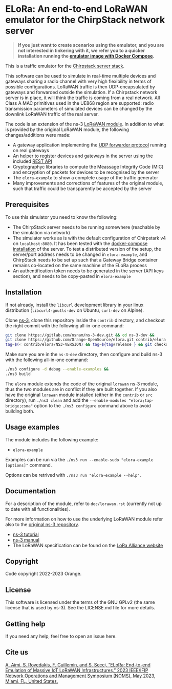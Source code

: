 # ELoRa: An end-to-end LoRaWAN emulator for the ChirpStack network server

>**If you just want to create scenarios using the emulator, and you are not interested in tinkering with it, we refer you to a quicker installation running the [emulator image with Docker Compose](https://github.com/non-det-alle/elora-docker).**

This is a traffic emulator for the [Chirpstack server stack](https://www.chirpstack.io/ "ChirpStack, open-source LoRaWAN® Network Server").

This software can be used to simulate in real-time multiple devices and gateways sharing a radio channel with very high flexibility in terms of possible configurations. LoRaWAN traffic is then UDP-encapsulated by gateways and forwarded outside the simulation. If a Chirpstack network server is in place, it will think the traffic is coming from a real network. All Class A MAC primitives used in the UE868 region are supported: radio transmission parameters of simulated devices can be changed by the downlink LoRaWAN traffic of the real server.

The code is an extension of the ns-3 [LoRaWAN module](https://github.com/signetlabdei/lorawan "LoRaWAN ns-3 module"). In addition to what is provided by the original LoRaWAN module, the following changes/additions were made:

* A gateway application implementing the [UDP forwarder protocol](https://github.com/Lora-net/packet_forwarder/blob/master/PROTOCOL.TXT "Semtech packet forwarder implementation") running on real gateways
* An helper to register devices and gateways in the server using the included [REST API](https://github.com/chirpstack/chirpstack-rest-api "ChirpStack gRPC to REST API proxy")
* Cryptographyc libraries to compute the Meassage Integrity Code (MIC) and encryption of packets for devices to be recognised by the server
* The `elora-example` to show a complete usage of the traffic generator
* Many improvements and corrections of features of the original module, such that traffic could be transparently be accepted by the server

## Prerequisites

To use this simulator you need to know the following:

* The ChirpStack server needs to be running somewhere (reachable by the simulation via network)
* The simulator works as is with the default configuration of Chirpstark v4 on `localhost:8080`. It has been tested with the [docker-compose installation](https://www.chirpstack.io/docs/getting-started/docker.html "Chirpstack docs: Quickstart Docker Compose") of the server. To test a distributed version of the setup, the server/port address needs to be changed in `elora-example`, and ChirpStack needs to be set up such that a Gateway Bridge container remains co-located on the same machine of the ELoRa process
* An authentification token needs to be generated in the server (API keys section), and needs to be copy-pasted in `elora-example`

## Installation

If not already, install the `libcurl` development library in your linux distribution (`libcurl4-gnutls-dev` on Ubuntu, `curl-dev` on Alpine).

Clone [ns-3](https://www.nsnam.org "ns-3 Website"), clone this repository inside the `contrib` directory, and checkout the right commit with the following all-in-one command:

```bash
git clone https://gitlab.com/nsnam/ns-3-dev.git && cd ns-3-dev &&
git clone https://github.com/Orange-OpenSource/elora.git contrib/elora &&
tag=$(< contrib/elora/NS3-VERSION) && tag=${tag#release } && git checkout $tag -b $tag
```

Make sure you are in the `ns-3-dev` directory, then configure and build ns-3 with the following all-in-one command:

```bash
./ns3 configure -d debug --enable-examples &&
./ns3 build
```

The `elora` module extends the code of the original `lorawan` ns-3 module, thus the two modules are in conflict if they are built together. If you also have the original `lorawan` module installed (either in the `contrib` or `src` directory), run `./ns3 clean` and add the  `--enable-modules "elora;tap-bridge;csma"` option to the `./ns3 configure` command above to avoid building both.

## Usage examples

The module includes the following example:

* `elora-example`

Examples can be run via the `./ns3 run --enable-sudo "elora-example [options]"` command.

Options can be retrived with `./ns3 run "elora-example --help"`.

## Documentation

For a description of the module, refer to `doc/lorawan.rst` (currently not up to date with all functionalities).

For more information on how to use the underlying LoRaWAN module refer also to the [original ns-3 repository](https://github.com/signetlabdei/lorawan "LoRaWAN ns-3 module").

* [ns-3 tutorial](https://www.nsnam.org/docs/tutorial/html "ns-3 Tutorial")
* [ns-3 manual](https://www.nsnam.org/docs/manual/html "ns-3 Manual")
* The LoRaWAN specification can be found on the [LoRa Alliance
  website](http://www.lora-alliance.org)

## Copyright

Code copyright 2022-2023 Orange.

## License

This software is licensed under the terms of the GNU GPLv2 (the same license
that is used by ns-3). See the LICENSE.md file for more details.

## Getting help

If you need any help, feel free to open an issue here.

## Cite us

[A. Aimi, S. Rovedakis, F. Guillemin, and S. Secci, “ELoRa: End-to-end Emulation of Massive IoT LoRaWAN Infrastructures,” 2023 IEEE/IFIP Network Operations and Management Symposium (NOMS), May 2023, Miami, FL, United States.](https://doi.org/10.1109/NOMS56928.2023.10154373)
